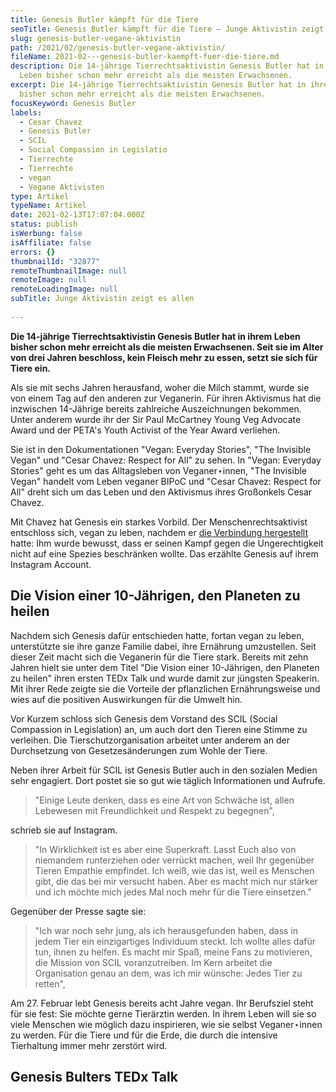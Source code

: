 ```yaml
---
title: Genesis Butler kämpft für die Tiere
seoTitle: Genesis Butler kämpft für die Tiere – Junge Aktivistin zeigt es allen
slug: genesis-butler-vegane-aktivistin
path: /2021/02/genesis-butler-vegane-aktivistin/
fileName: 2021-02---genesis-butler-kaempft-fuer-die-tiere.md
description: Die 14-jährige Tierrechtsaktivistin Genesis Butler hat in ihrem
  Leben bisher schon mehr erreicht als die meisten Erwachsenen.
excerpt: Die 14-jährige Tierrechtsaktivistin Genesis Butler hat in ihrem Leben
  bisher schon mehr erreicht als die meisten Erwachsenen.
focusKeyword: Genesis Butler
labels:
  - Cesar Chavez
  - Genesis Butler
  - SCIL
  - Social Compassion in Legislatio
  - Tierrechte
  - Tierrechte
  - vegan
  - Vegane Aktivisten
type: Artikel
typeName: Artikel
date: 2021-02-13T17:07:04.000Z
status: publish
isWerbung: false
isAffiliate: false
errors: {}
thumbnailId: "32877"
remoteThumbnailImage: null
remoteImage: null
remoteLoadingImage: null
subTitle: Junge Aktivistin zeigt es allen
  
---
```


**Die 14-jährige Tierrechtsaktivistin Genesis Butler hat in ihrem Leben bisher
schon mehr erreicht als die meisten Erwachsenen. Seit sie im Alter von drei
Jahren beschloss, kein Fleisch mehr zu essen, setzt sie sich für Tiere ein.**

Als sie mit sechs Jahren herausfand, woher die Milch stammt, wurde sie von einem
Tag auf den anderen zur Veganerin. Für ihren Aktivismus hat die inzwischen
14-Jährige bereits zahlreiche Auszeichnungen bekommen. Unter anderem wurde ihr
der Sir Paul McCartney Young Veg Advocate Award und der PETA's Youth Activist of
the Year Award verliehen.

Sie ist in den Dokumentationen "Vegan: Everyday Stories", "The Invisible Vegan"
und "Cesar Chavez: Respect for All" zu sehen. In "Vegan: Everyday Stories" geht
es um das Alltagsleben von Veganer⋆innen, "The Invisible Vegan" handelt vom
Leben veganer BIPoC und "Cesar Chavez: Respect for All" dreht sich um das Leben
und den Aktivismus ihres Großonkels Cesar Chavez.

Mit Chavez hat Genesis ein starkes Vorbild. Der Menschenrechtsaktivist
entschloss sich, vegan zu leben, nachdem er
[die Verbindung hergestellt](/2020/07/earthlings/) hatte: Ihm wurde bewusst,
dass er seinen Kampf gegen die Ungerechtigkeit nicht auf eine Spezies
beschränken wollte. Das erzählte Genesis auf ihrem Instagram Account.

## Die Vision einer 10-Jährigen, den Planeten zu heilen

Nachdem sich Genesis dafür entschieden hatte, fortan vegan zu leben,
unterstützte sie ihre ganze Familie dabei, ihre Ernährung umzustellen. Seit
dieser Zeit macht sich die Veganerin für die Tiere stark. Bereits mit zehn
Jahren hielt sie unter dem Titel "Die Vision einer 10-Jährigen, den Planeten zu
heilen" ihren ersten TEDx Talk und wurde damit zur jüngsten Speakerin. Mit ihrer
Rede zeigte sie die Vorteile der pflanzlichen Ernährungsweise und wies auf die
positiven Auswirkungen für die Umwelt hin.

Vor Kurzem schloss sich Genesis dem Vorstand des SCIL (Social Compassion in
Legislation) an, um auch dort den Tieren eine Stimme zu verleihen. Die
Tierschutzorganisation arbeitet unter anderem an der Durchsetzung von
Gesetzesänderungen zum Wohle der Tiere.

Neben ihrer Arbeit für SCIL ist Genesis Butler auch in den sozialen Medien sehr
engagiert. Dort postet sie so gut wie täglich Informationen und Aufrufe.

> "Einige Leute denken, dass es eine Art von Schwäche ist, allen Lebewesen mit
> Freundlichkeit und Respekt zu begegnen",

schrieb sie auf Instagram.

> "In Wirklichkeit ist es aber eine Superkraft. Lasst Euch also von niemandem
> runterziehen oder verrückt machen, weil Ihr gegenüber Tieren Empathie
> empfindet. Ich weiß, wie das ist, weil es Menschen gibt, die das bei mir
> versucht haben. Aber es macht mich nur stärker und ich möchte mich jedes Mal
> noch mehr für die Tiere einsetzen."

Gegenüber der Presse sagte sie:

> "Ich war noch sehr jung, als ich herausgefunden haben, dass in jedem Tier ein
> einzigartiges Individuum steckt. Ich wollte alles dafür tun, ihnen zu helfen.
> Es macht mir Spaß, meine Fans zu motivieren, die Mission von SCIL
> voranzutreiben. Im Kern arbeitet die Organisation genau an dem, was ich mir
> wünsche: Jedes Tier zu retten",

Am 27. Februar lebt Genesis bereits acht Jahre vegan. Ihr Berufsziel steht für
sie fest: Sie möchte gerne Tierärztin werden. In ihrem Leben will sie so viele
Menschen wie möglich dazu inspirieren, wie sie selbst Veganer⋆innen zu werden.
Für die Tiere und für die Erde, die durch die intensive Tierhaltung immer mehr
zerstört wird.

## Genesis Bulters TEDx Talk

 <YouTube id="E4ptaIDAIlY" />

  